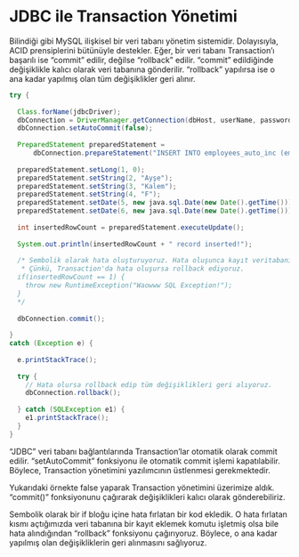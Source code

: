 # JDBC ile Transaction Yönetimi

Bilindiği gibi MySQL ilişkisel bir veri tabanı yönetim sistemidir. Dolayısıyla, ACID prensiplerini bütünüyle destekler. Eğer, bir veri tabanı Transaction’ı başarılı ise “commit” edilir, değilse “rollback” edilir. “commit” edildiğinde değişiklikle kalıcı olarak veri tabanına gönderilir. “rollback” yapılırsa ise o ana kadar yapılmış olan tüm değişiklikler geri alınır.

```java
try {
  
  Class.forName(jdbcDriver);
  dbConnection = DriverManager.getConnection(dbHost, userName, password);
  dbConnection.setAutoCommit(false);
  
  PreparedStatement preparedStatement = 
      dbConnection.prepareStatement("INSERT INTO employees_auto_inc (emp_no, first_name, last_name, gender, birth_date, hire_date) VALUES(?,?,?,?,?,?)");
  
  preparedStatement.setLong(1, 0);
  preparedStatement.setString(2, "Ayşe");
  preparedStatement.setString(3, "Kalem");
  preparedStatement.setString(4, "F");
  preparedStatement.setDate(5, new java.sql.Date(new Date().getTime()));
  preparedStatement.setDate(6, new java.sql.Date(new Date().getTime()));
  
  int insertedRowCount = preparedStatement.executeUpdate();
  
  System.out.println(insertedRowCount + " record inserted!");
  
  /* Sembolik olarak hata oluşturuyoruz. Hata oluşunca kayıt veritabanına yansımıyor.
   * Çünkü, Transaction'da hata oluşursa rollback ediyoruz.
  if(insertedRowCount == 1) {
    throw new RuntimeException("Waowww SQL Exception!");
  }
  */
  
  dbConnection.commit();
  
}
catch (Exception e) {
  
  e.printStackTrace();
  
  try {
    // Hata olursa rollback edip tüm değişiklikleri geri alıyoruz.
    dbConnection.rollback();
    
  } catch (SQLException e1) {
    e1.printStackTrace();
  }
}

```

“JDBC” veri tabanı bağlantılarında Transaction’lar otomatik olarak commit edilir. “setAutoCommit” fonksiyonu ile otomatik commit işlemi kapatılabilir. Böylece, Transaction yönetimini yazılımcının üstlenmesi gerekmektedir.

 

Yukarıdaki örnekte false yaparak Transaction yönetimini üzerimize aldık. “commit()” fonksiyonunu çağırarak değişiklikleri kalıcı olarak gönderebiliriz.

 

Sembolik olarak bir if bloğu içine hata fırlatan bir kod ekledik. O hata fırlatan kısmı açtığımızda veri tabanına bir kayıt eklemek komutu işletmiş olsa bile hata alındığından “rollback” fonksiyonu çağırıyoruz. Böylece, o ana kadar yapılmış olan değişikliklerin geri alınmasını sağlıyoruz.

 